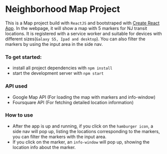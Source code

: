 # Neighborhood Map Project

This is a Map project build with `ReactJS` and bootstraped with [Create React App](https://github.com/facebookincubator/create-react-app). In the webpage, it will show a map with 5 markers for NJ transit locations. It is registered with a service worker and suitable for devices with different sizes(`Galaxy S5, Ipad and desktop`). You can also filter the markers by using the input area in the side nav.

### To get started:

* install all project dependencies with `npm install`
* start the development server with `npm start`

### API used
* Google Map API (For loading the map with markers and info-window)
* Foursquare API (For fetching detailed location information)

### How to use
*  After the app is up and running, if you click on the `hamburger icon`, a side nav will pop up, listing the locations corresponding to the markers, you can filter the markers with the input area.
* If you click on the marker, an `info-window` will pop up, showing the location info about the marker.
